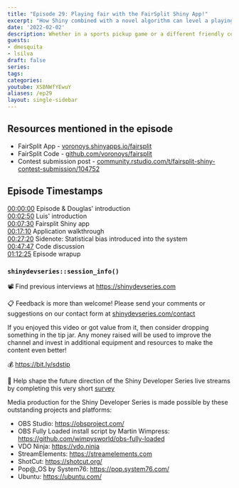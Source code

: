 ```yaml
---
title: "Episode 29: Playing fair with the FairSplit Shiny App!" 
excerpt: "How Shiny combined with a novel algorithm can level a playing field in many situations."
date: '2022-02-02'
description: Whether in a sports pickup game or a different friendly competition, we often strive for balancing the distributions of skills so everyone can have fun. What does this have to do with Shiny? In episode 29, our coverage of the 2021 Shiny contest continues as I am joined by Douglas Mesquita and Luis Gustavo Silve e Silve who created the novel FairSplit Shiny application! Motivated by regular football pickup games, Douglas and Luis developed a novel algorithm to balance the distribution of individuals incorporating multiple traits that eventually wound up into a snazzy Shiny app that easily has something for everyone. This is yet another example of the many use cases Shiny brings at your fingertips.
guests:
- dmesquita
- lsilva
draft: false
series:
tags:
categories:
youtube: XSBNWfYEwuY
aliases: /ep29
layout: single-sidebar
---
```


## Resources mentioned in the episode

* FairSplit App - [voronoys.shinyapps.io/fairsplit](https://voronoys.shinyapps.io/fairsplit/)
* FairSplit Code - [github.com/voronoys/fairsplit](https://github.com/voronoys/fairsplit)
* Contest submission post - [community.rstudio.com/t/fairsplit-shiny-contest-submission/104752](https://community.rstudio.com/t/fairsplit-shiny-contest-submission/104752)

## Episode Timestamps

[00:00:00](https://youtube.com/watch?v=XSBNWfYEwuY&t=0s) Episode & Douglas' introduction </br>
[00:02:50](https://youtube.com/watch?v=XSBNWfYEwuY&t=170s) Luis' introduction </br>
[00:07:30](https://youtube.com/watch?v=XSBNWfYEwuY&t=450s) Fairsplit Shiny app </br>
[00:17:10](https://youtube.com/watch?v=XSBNWfYEwuY&t=1030s) Application walkthrough </br>
[00:27:20](https://youtube.com/watch?v=XSBNWfYEwuY&t=1640s) Sidenote: Statistical bias introduced into the system </br>
[00:47:47](https://youtube.com/watch?v=XSBNWfYEwuY&t=2867s) Code discussion </br>
[01:12:25](https://youtube.com/watch?v=XSBNWfYEwuY&t=4345s) Episode wrapup </br>

### `shinydevseries::session_info()`

📽 Find previous interviews at <https://shinydevseries.com>

📋 Feedback is more than welcome! Please send your comments or suggestions on our contact form at [shinydevseries.com/contact](https://shinydevseries.com/contact)

If you enjoyed this video or got value from it, then consider dropping something in the tip jar. Any money raised will be used to improve the channel and invest in additional equipment and resources to make the content even better!

💰 <https://bit.ly/sdstip>

📨 Help shape the future direction of the Shiny Developer Series live streams by completing this very short [survey](https://forms.gle/wuveHJWZLjuzBQaC7)

Media production for the Shiny Developer Series is made possible by these outstanding projects and platforms:

- OBS Studio: <https://obsproject.com/>
- OBS Fully Loaded install script by Martin Wimpress: <https://github.com/wimpysworld/obs-fully-loaded>
- VDO Ninja: <https://vdo.ninja>
- StreamElements: <https://streamelements.com>
- ShotCut: <https://shotcut.org/>
- Pop@_OS by System76: <https://pop.system76.com/>
- Ubuntu: <https://ubuntu.com/>
